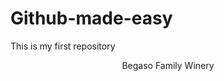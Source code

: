 # Github-made-easy
This is my first repository
<DOCTYPEHTML>
  <html>
    <head></head>
    <header>
      Begaso Family Winery
      </header>
  </html>
  <main>
  <a href="#" alt="Image">
  </main>
